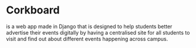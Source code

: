 # Corkboard
is a web app made in Django that is designed to help students better advertise their events digitally by having a centralised site for all students to visit and find out about different events happening across campus. 
